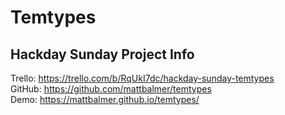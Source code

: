 # Temtypes

## Hackday Sunday Project Info

Trello: https://trello.com/b/RqUkI7dc/hackday-sunday-temtypes  
GitHub: https://github.com/mattbalmer/temtypes  
Demo: https://mattbalmer.github.io/temtypes/  

